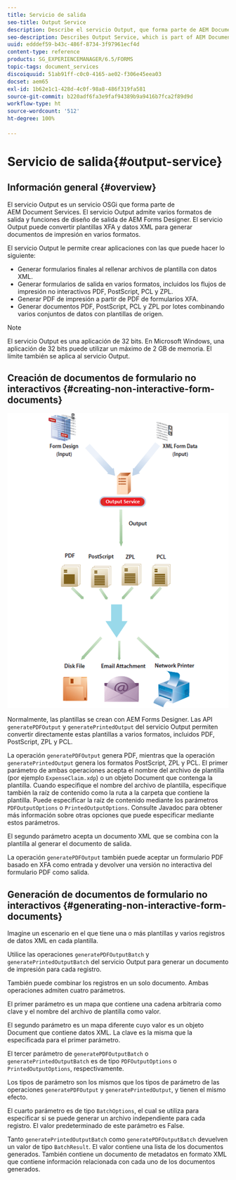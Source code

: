 ```yaml
---
title: Servicio de salida
seo-title: Output Service
description: Describe el servicio Output, que forma parte de AEM Document Services
seo-description: Describes Output Service, which is part of AEM Document Services
uuid: edddef59-b43c-486f-8734-3f97961ecf4d
content-type: reference
products: SG_EXPERIENCEMANAGER/6.5/FORMS
topic-tags: document_services
discoiquuid: 51ab91ff-c0c0-4165-ae02-f306e45eea03
docset: aem65
exl-id: 1b62e1c1-428d-4c0f-98a8-486f319fa581
source-git-commit: b220adf6fa3e9faf94389b9a9416b7fca2f89d9d
workflow-type: ht
source-wordcount: '512'
ht-degree: 100%

---
```


# Servicio de salida{#output-service}

## Información general {#overview}

El servicio Output es un servicio OSGi que forma parte de AEM Document Services. El servicio Output admite varios formatos de salida y funciones de diseño de salida de AEM Forms Designer. El servicio Output puede convertir plantillas XFA y datos XML para generar documentos de impresión en varios formatos.

El servicio Output le permite crear aplicaciones con las que puede hacer lo siguiente:

* Generar formularios finales al rellenar archivos de plantilla con datos XML.
* Generar formularios de salida en varios formatos, incluidos los flujos de impresión no interactivos PDF, PostScript, PCL y ZPL.
* Generar PDF de impresión a partir de PDF de formularios XFA.
* Generar documentos PDF, PostScript, PCL y ZPL por lotes combinando varios conjuntos de datos con plantillas de origen.

>[!NOTE]
>
>El servicio Output es una aplicación de 32 bits. En Microsoft Windows, una aplicación de 32 bits puede utilizar un máximo de 2 GB de memoria. El límite también se aplica al servicio Output.

## Creación de documentos de formulario no interactivos {#creating-non-interactive-form-documents}

![uso de output_modificado](assets/usingoutput_modified.png)

Normalmente, las plantillas se crean con AEM Forms Designer. Las API `generatePDFOutput` y `generatePrintedOutput` del servicio Output permiten convertir directamente estas plantillas a varios formatos, incluidos PDF, PostScript, ZPL y PCL.

La operación `generatePDFOutput` genera PDF, mientras que la operación `generatePrintedOutput` genera los formatos PostScript, ZPL y PCL. El primer parámetro de ambas operaciones acepta el nombre del archivo de plantilla (por ejemplo `ExpenseClaim.xdp`) o un objeto Document que contenga la plantilla. Cuando especifique el nombre del archivo de plantilla, especifique también la raíz de contenido como la ruta a la carpeta que contiene la plantilla. Puede especificar la raíz de contenido mediante los parámetros `PDFOutputOptions` o `PrintedOutputOptions`. Consulte Javadoc para obtener más información sobre otras opciones que puede especificar mediante estos parámetros.

El segundo parámetro acepta un documento XML que se combina con la plantilla al generar el documento de salida.

La operación `generatePDFOutput` también puede aceptar un formulario PDF basado en XFA como entrada y devolver una versión no interactiva del formulario PDF como salida.

## Generación de documentos de formulario no interactivos {#generating-non-interactive-form-documents}

Imagine un escenario en el que tiene una o más plantillas y varios registros de datos XML en cada plantilla.

Utilice las operaciones `generatePDFOutputBatch` y `generatePrintedOutputBatch` del servicio Output para generar un documento de impresión para cada registro.

También puede combinar los registros en un solo documento. Ambas operaciones admiten cuatro parámetros.

El primer parámetro es un mapa que contiene una cadena arbitraria como clave y el nombre del archivo de plantilla como valor.

El segundo parámetro es un mapa diferente cuyo valor es un objeto Document que contiene datos XML. La clave es la misma que la especificada para el primer parámetro.

El tercer parámetro de `generatePDFOutputBatch` o `generatePrintedOutputBatch` es de tipo `PDFOutputOptions` o `PrintedOutputOptions`, respectivamente.

Los tipos de parámetro son los mismos que los tipos de parámetro de las operaciones `generatePDFOutput` y `generatePrintedOutput`, y tienen el mismo efecto.

El cuarto parámetro es de tipo `BatchOptions`, el cual se utiliza para especificar si se puede generar un archivo independiente para cada registro. El valor predeterminado de este parámetro es False.

Tanto `generatePrintedOutputBatch` como `generatePDFOutputBatch` devuelven un valor de tipo `BatchResult`. El valor contiene una lista de los documentos generados. También contiene un documento de metadatos en formato XML que contiene información relacionada con cada uno de los documentos generados.
